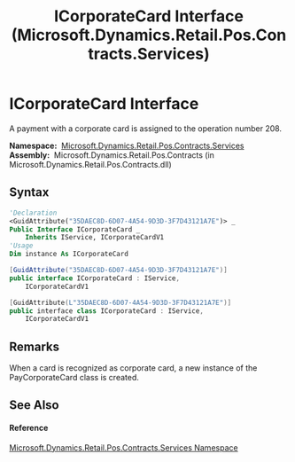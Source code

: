 ﻿---
title: ICorporateCard Interface (Microsoft.Dynamics.Retail.Pos.Contracts.Services)
TOCTitle: ICorporateCard Interface
ms:assetid: T:Microsoft.Dynamics.Retail.Pos.Contracts.Services.ICorporateCard
ms:mtpsurl: https://technet.microsoft.com/en-us/library/microsoft.dynamics.retail.pos.contracts.services.icorporatecard(v=AX.60)
ms:contentKeyID: 47344071
ms.date: 05/18/2015
mtps_version: v=AX.60
f1_keywords:
- Microsoft.Dynamics.Retail.Pos.Contracts.Services.ICorporateCard
dev_langs:
- CSharp
- C++
- VB
---

# ICorporateCard Interface

A payment with a corporate card is assigned to the operation number 208.

**Namespace:**  [Microsoft.Dynamics.Retail.Pos.Contracts.Services](microsoft-dynamics-retail-pos-contracts-services-namespace.md)  
**Assembly:**  Microsoft.Dynamics.Retail.Pos.Contracts (in Microsoft.Dynamics.Retail.Pos.Contracts.dll)

## Syntax

``` vb
'Declaration
<GuidAttribute("35DAEC8D-6D07-4A54-9D3D-3F7D43121A7E")> _
Public Interface ICorporateCard _
    Inherits IService, ICorporateCardV1
'Usage
Dim instance As ICorporateCard
```

``` csharp
[GuidAttribute("35DAEC8D-6D07-4A54-9D3D-3F7D43121A7E")]
public interface ICorporateCard : IService, 
    ICorporateCardV1
```

``` c++
[GuidAttribute(L"35DAEC8D-6D07-4A54-9D3D-3F7D43121A7E")]
public interface class ICorporateCard : IService, 
    ICorporateCardV1
```

## Remarks

When a card is recognized as corporate card, a new instance of the PayCorporateCard class is created.

## See Also

#### Reference

[Microsoft.Dynamics.Retail.Pos.Contracts.Services Namespace](microsoft-dynamics-retail-pos-contracts-services-namespace.md)

